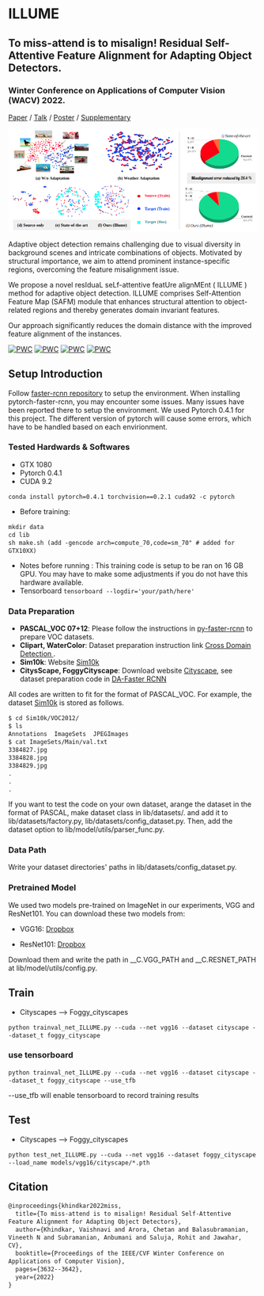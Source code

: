 # ILLUME

## To miss-attend is to misalign! Residual Self-Attentive Feature Alignment for Adapting Object Detectors.

###  Winter Conference on Applications of Computer Vision (WACV) 2022.

[Paper](https://openaccess.thecvf.com/content/WACV2022/papers/Khindkar_To_Miss-Attend_Is_to_Misalign_Residual_Self-Attentive_Feature_Alignment_for_WACV_2022_paper.pdf) / [Talk](https://youtu.be/sbUWeQJ3lys) / [Poster](https://docs.google.com/presentation/d/1S0Ei25aynJETC15JXNUsN_vqxQG_izMR4h-G5N1Qu1w/edit?usp=sharing) / [Supplementary](https://www.google.com/url?q=https%3A%2F%2Fopenaccess.thecvf.com%2Fcontent%2FWACV2022%2Fsupplemental%2FKhindkar_To_Miss-Attend_Is_WACV_2022_supplemental.pdf&sa=D&sntz=1&usg=AOvVaw2s5mbu0QqXXpS6n0-ao8Qf)

![Visualisation_analysis](https://github.com/Vaishnvi/ILLUME/blob/master/imgs/vis_updted_mis_al_er.png)

Adaptive object detection remains challenging due to visual diversity in background scenes and intricate combinations of objects. Motivated by structural importance, we aim to attend prominent instance-specific regions, overcoming the feature misalignment issue. 

We propose a novel resIduaL seLf-attentive featUre alignMEnt ( ILLUME ) method for adaptive object detection. ILLUME comprises Self-Attention Feature Map (SAFM) module that enhances structural attention to object-related regions and thereby generates domain invariant features.

Our approach significantly reduces the domain distance with the improved feature alignment of the instances.


[![PWC](https://img.shields.io/endpoint.svg?url=https://paperswithcode.com/badge/to-miss-attend-is-to-misalign-residual-self/unsupervised-domain-adaptation-on-bdd100k-to)](https://paperswithcode.com/sota/unsupervised-domain-adaptation-on-bdd100k-to?p=to-miss-attend-is-to-misalign-residual-self)
[![PWC](https://img.shields.io/endpoint.svg?url=https://paperswithcode.com/badge/to-miss-attend-is-to-misalign-residual-self/unsupervised-domain-adaptation-on-cityscapes-1)](https://paperswithcode.com/sota/unsupervised-domain-adaptation-on-cityscapes-1?p=to-miss-attend-is-to-misalign-residual-self)
[![PWC](https://img.shields.io/endpoint.svg?url=https://paperswithcode.com/badge/to-miss-attend-is-to-misalign-residual-self/unsupervised-domain-adaptation-on-pascal-voc)](https://paperswithcode.com/sota/unsupervised-domain-adaptation-on-pascal-voc?p=to-miss-attend-is-to-misalign-residual-self)
[![PWC](https://img.shields.io/endpoint.svg?url=https://paperswithcode.com/badge/to-miss-attend-is-to-misalign-residual-self/unsupervised-domain-adaptation-on-sim10k-to-3)](https://paperswithcode.com/sota/unsupervised-domain-adaptation-on-sim10k-to-3?p=to-miss-attend-is-to-misalign-residual-self)


## Setup Introduction
Follow [faster-rcnn repository](https://github.com/jwyang/faster-rcnn.pytorch)
 to setup the environment. When installing pytorch-faster-rcnn, you may encounter some issues.
Many issues have been reported there to setup the environment. We used Pytorch 0.4.1 for this project.
The different version of pytorch will cause some errors, which have to be handled based on each envirionment.

### Tested Hardwards & Softwares
- GTX 1080
- Pytorch 0.4.1
- CUDA 9.2
```
conda install pytorch=0.4.1 torchvision==0.2.1 cuda92 -c pytorch
```
- Before training:
```
mkdir data
cd lib
sh make.sh (add -gencode arch=compute_70,code=sm_70" # added for GTX10XX)
```

- Notes before running : This training code is setup to be ran on 16 GB GPU. You may have to make some adjustments if you do not have this hardware available.
- Tensorboard
`tensorboard --logdir='your/path/here'`


### Data Preparation

* **PASCAL_VOC 07+12**: Please follow the instructions in [py-faster-rcnn](https://github.com/rbgirshick/py-faster-rcnn#beyond-the-demo-installation-for-training-and-testing-models) to prepare VOC datasets.
* **Clipart, WaterColor**: Dataset preparation instruction link [Cross Domain Detection ](https://github.com/naoto0804/cross-domain-detection/tree/master/datasets). 
* **Sim10k**: Website [Sim10k](https://fcav.engin.umich.edu/sim-dataset/)
* **CitysScape, FoggyCityscape**: Download website [Cityscape](https://www.cityscapes-dataset.com/), see dataset preparation code in [DA-Faster RCNN](https://github.com/yuhuayc/da-faster-rcnn/tree/master/prepare_data)

All codes are written to fit for the format of PASCAL_VOC.
For example, the dataset [Sim10k](https://fcav.engin.umich.edu/sim-dataset/) is stored as follows.

```
$ cd Sim10k/VOC2012/
$ ls
Annotations  ImageSets  JPEGImages
$ cat ImageSets/Main/val.txt
3384827.jpg
3384828.jpg
3384829.jpg
.
.
.
```
If you want to test the code on your own dataset, arange the dataset
 in the format of PASCAL, make dataset class in lib/datasets/. and add
 it to  lib/datasets/factory.py, lib/datasets/config_dataset.py. Then, add the dataset option to lib/model/utils/parser_func.py.

### Data Path
Write your dataset directories' paths in lib/datasets/config_dataset.py.

### Pretrained Model

We used two models pre-trained on ImageNet in our experiments, VGG and ResNet101. You can download these two models from:

* VGG16: [Dropbox](https://www.dropbox.com/s/s3brpk0bdq60nyb/vgg16_caffe.pth?dl=0)

* ResNet101: [Dropbox](https://www.dropbox.com/s/iev3tkbz5wyyuz9/resnet101_caffe.pth?dl=0)

Download them and write the path in __C.VGG_PATH and __C.RESNET_PATH at lib/model/utils/config.py.


## Train
- Cityscapes --> Foggy_cityscapes
```
python trainval_net_ILLUME.py --cuda --net vgg16 --dataset cityscape --dataset_t foggy_cityscape
```
### use tensorboard
```
python trainval_net_ILLUME.py --cuda --net vgg16 --dataset cityscape --dataset_t foggy_cityscape --use_tfb
```
--use_tfb will enable tensorboard to record training results

## Test
- Cityscapes --> Foggy_cityscapes
```
python test_net_ILLUME.py --cuda --net vgg16 --dataset foggy_cityscape --load_name models/vgg16/cityscape/*.pth
```

## Citation
```
@inproceedings{khindkar2022miss,
  title={To miss-attend is to misalign! Residual Self-Attentive Feature Alignment for Adapting Object Detectors},
  author={Khindkar, Vaishnavi and Arora, Chetan and Balasubramanian, Vineeth N and Subramanian, Anbumani and Saluja, Rohit and Jawahar, CV},
  booktitle={Proceedings of the IEEE/CVF Winter Conference on Applications of Computer Vision},
  pages={3632--3642},
  year={2022}
}
```





